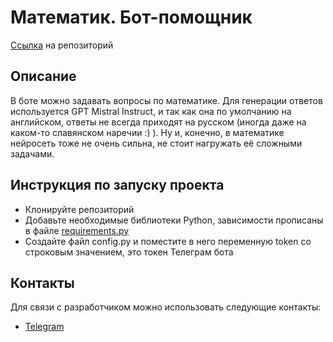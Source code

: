 # Математик. Бот-помощник

[Ссылка](https://github.com/alinkalina/bot-helper) на репозиторий


## Описание

В боте можно задавать вопросы по математике. Для генерации ответов используется GPT Mistral Instruct,
и так как она по умолчанию на английском, ответы не всегда приходят на русском (иногда даже на каком-то
славянском наречии :) ). Ну и, конечно, в математике нейросеть тоже не очень сильна, не стоит нагружать
её сложными задачами.


## Инструкция по запуску проекта
- Клонируйте репозиторий
- Добавьте необходимые библиотеки Python, зависимости прописаны в файле [requirements.py]()
- Создайте файл config.py и поместите в него переменную token со строковым значением, это токен Телеграм бота


## Контакты
Для связи с разработчиком можно использовать следующие контакты:

- [Telegram](https://t.me/alulamalula)

